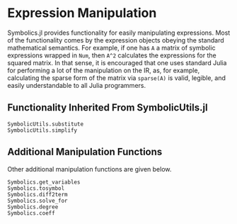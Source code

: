 # Expression Manipulation

Symbolics.jl provides functionality for easily manipulating expressions.
Most of the functionality comes by the expression objects obeying the standard
mathematical semantics. For example, if one has `A` a matrix of symbolic
expressions wrapped in `Num`, then `A^2` calculates the expressions for the
squared matrix.  In that sense, it is encouraged that one uses standard Julia
for performing a lot of the manipulation on the IR, as, for example,
calculating the sparse form of the matrix via `sparse(A)` is valid, legible,
and easily understandable to all Julia programmers.

## Functionality Inherited From SymbolicUtils.jl

```@docs
SymbolicUtils.substitute
SymbolicUtils.simplify
```

## Additional Manipulation Functions

Other additional manipulation functions are given below.

```@docs
Symbolics.get_variables
Symbolics.tosymbol
Symbolics.diff2term
Symbolics.solve_for
Symbolics.degree
Symbolics.coeff
```
